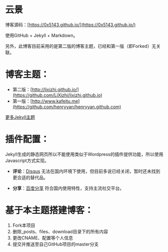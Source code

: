 云景
=======

博客源码：[https://0x5143.github.io/](https://0x5143.github.io/)

使用GitHub + Jekyll + Markdown。

另外，此博客目前采用的是第二版的博客主题，已经和第一版（即Forked）无关联。

博客主题：
====

* 第二版：[http://lixizhi.github.io/](https://github.com/LiXizhi/lixizhi.github.io)
* 第一版：[http://www.kafeitu.me](https://github.com/henryyan/henryyan.github.com)

[更多Jekyll主题](http://jekyllthemes.org)


插件配置：
===

Jekyll生成的静态网页所以不能使用类似于Wordpress的插件提供功能，所以使用Javascript方式实现。

* **评论**：[Disqus](http://disqus.com) 无法在国内环境下使用，但目前多说已经关闭，暂时还未找到更合适的替代品。

* **分享**：[百度分享](http://share.baidu.com/) 符合国内使用特性，支持主流社交平台。

基于本主题搭建博客：
===

1. Fork本项目  
2. 删除_posts、files、download目录下的所有内容  
3. 更改CNAME、配置等个人信息  
4. 提交并推送至自己GitHub项目的master分支  
